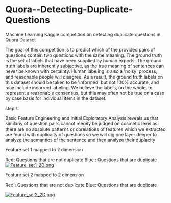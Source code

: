 # Quora--Detecting-Duplicate-Questions
Machine Learning Kaggle competition on detecting duplicate questions in Quora Dataset 

The goal of this competition is to predict which of the provided pairs of questions contain two questions with the same meaning. The ground truth is the set of labels that have been supplied by human experts. The ground truth labels are inherently subjective, as the true meaning of sentences can never be known with certainty. Human labeling is also a 'noisy' process, and reasonable people will disagree. As a result, the ground truth labels on this dataset should be taken to be 'informed' but not 100% accurate, and may include incorrect labeling. We believe the labels, on the whole, to represent a reasonable consensus, but this may often not be true on a case by case basis for individual items in the dataset.

step 1:

Basic Feature Engineering and Initial Exploratory Analysis reveals us that similariy of question pairs cannot merely be judged on cosmetic level as there are no absolute patterns or corelations of features which we extracted are found with duplicaity of questions so we will dig one layer deeper to analyze the semantics of the sentence and then analyze their duplacity


Feature set 1 mapped to 2 dimension

Red: Questions that are not duplicate
Blue : Questions that are duplicate
[![Feature_set1_2D.png](https://s24.postimg.org/lyu04vf2d/Feature_set1_2_D.png)](https://postimg.org/image/72vgxa3nl/)

Feature set 2 mapped to 2 dimension

Red : Questions that are not duplicate
Blue: Questions that are duplicate

[![Feature_set2_2D.png](https://s2.postimg.org/4vmexwbm1/Feature_set2_2_D.png)](https://postimg.org/image/rx303nb9h/)





